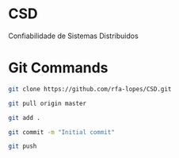 # CSD
Confiabilidade de Sistemas Distribuidos

# Git Commands
```bash
git clone https://github.com/rfa-lopes/CSD.git
```
```bash
git pull origin master
```

```bash
git add .
```

```bash
git commit -m "Initial commit"
```

```bash
git push
```
